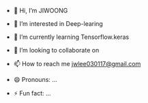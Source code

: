 - 👋 Hi, I’m JIWOONG
- 👀 I’m interested in Deep-learing
- 🌱 I’m currently learning Tensorflow.keras
- 💞️ I’m looking to collaborate on 
- 📫 How to reach me jwlee030117@gmail.com

- 😄 Pronouns: ...
- ⚡ Fun fact: ...

<!---
JIWOONG12/JIWOONG12 is a ✨ special ✨ repository because its `README.md` (this file) appears on your GitHub profile.
You can click the Preview link to take a look at your changes.
--->
